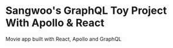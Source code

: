 # Sangwoo's GraphQL Toy Project With Apollo & React

Movie app built with React, Apollo and GraphQL
